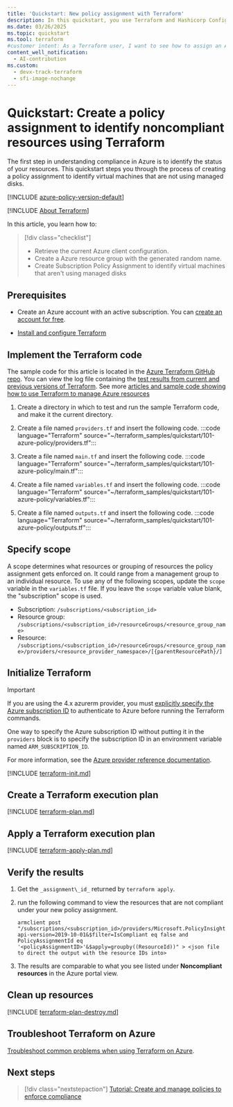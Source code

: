 ```yaml
---
title: 'Quickstart: New policy assignment with Terraform'
description: In this quickstart, you use Terraform and Hashicorp Configuration Language (HCL) syntax to create a policy assignment to identify noncompliant resources.
ms.date: 03/26/2025
ms.topic: quickstart
ms.tool: terraform
#customer intent: As a Terraform user, I want to see how to assign an Azure policy
content_well_notification: 
  - AI-contribution
ms.custom:
  - devx-track-terraform
  - sfi-image-nochange
---
```


# Quickstart: Create a policy assignment to identify noncompliant resources using Terraform

The first step in understanding compliance in Azure is to identify the status of your resources. This quickstart steps you through the process of creating a policy assignment to identify virtual
machines that are not using managed disks.

[!INCLUDE [azure-policy-version-default](../includes/policy/policy-version-default.md)]

[!INCLUDE [About Terraform](~/azure-dev-docs-pr/articles/terraform/includes/abstract.md)]

In this article, you learn how to:

> [!div class="checklist"]
> * Retrieve the current Azure client configuration.
> * Create a Azure resource group with the generated random name.
> * Create Subscription Policy Assignment to identify virtual machines that aren't using managed disks

## Prerequisites

- Create an Azure account with an active subscription. You can [create an account for free](https://azure.microsoft.com/pricing/purchase-options/azure-account?cid=msft_learn).

- [Install and configure Terraform](/azure/developer/terraform/quickstart-configure)

## Implement the Terraform code

The sample code for this article is located in the [Azure Terraform GitHub repo](https://github.com/Azure/terraform/tree/master/quickstart/101-azure-policy). You can view the log file containing the [test results from current and previous versions of Terraform](https://github.com/Azure/terraform/tree/master/quickstart/101-azure-policy/TestRecord.md). See more [articles and sample code showing how to use Terraform to manage Azure resources](/azure/terraform)

1. Create a directory in which to test and run the sample Terraform code, and make it the current directory.

1. Create a file named `providers.tf` and insert the following code.
    :::code language="Terraform" source="~/terraform_samples/quickstart/101-azure-policy/providers.tf":::

1. Create a file named `main.tf` and insert the following code.
    :::code language="Terraform" source="~/terraform_samples/quickstart/101-azure-policy/main.tf":::

1. Create a file named `variables.tf` and insert the following code.
    :::code language="Terraform" source="~/terraform_samples/quickstart/101-azure-policy/variables.tf":::

1. Create a file named `outputs.tf` and insert the following code.
    :::code language="Terraform" source="~/terraform_samples/quickstart/101-azure-policy/outputs.tf":::

## Specify scope

A scope determines what resources or grouping of resources the policy assignment gets enforced on. It could range from a management group to an individual resource. To use any of the following scopes, update the `scope` variable in the `variables.tf` file. If you leave the `scope` variable value blank, the "subscription" scope is used.

- Subscription: `/subscriptions/<subscription_id>`
- Resource group: `/subscriptions/<subscription_id>/resourceGroups/<resource_group_name>`
- Resource: `/subscriptions/<subscription_id>/resourceGroups/<resource_group_name>/providers/<resource_provider_namespace>/[{parentResourcePath}/]`

## Initialize Terraform

> [!IMPORTANT]
> If you are using the 4.x azurerm provider, you must [explicitly specify the Azure subscription ID](https://registry.terraform.io/providers/hashicorp/azurerm/latest/docs/guides/4.0-upgrade-guide#specifying-subscription-id-is-now-mandatory) to authenticate to Azure before running the Terraform commands.
>
> One way to specify the Azure subscription ID without putting it in the `providers` block is to specify the subscription ID in an environment variable named `ARM_SUBSCRIPTION_ID`.
>
> For more information, see the [Azure provider reference documentation](https://registry.terraform.io/providers/hashicorp/azurerm/latest/docs#argument-reference).

[!INCLUDE [terraform-init.md](~/azure-dev-docs-pr/articles/terraform/includes/terraform-init.md)]

## Create a Terraform execution plan

[!INCLUDE [terraform-plan.md](~/azure-dev-docs-pr/articles/terraform/includes/terraform-plan.md)]

## Apply a Terraform execution plan

[!INCLUDE [terraform-apply-plan.md](~/azure-dev-docs-pr/articles/terraform/includes/terraform-apply-plan.md)]

## Verify the results

1. Get the `_assignment\_id_` returned by `terraform apply`.

1. run the following command to view the resources that are not compliant under your new policy assignment.

    ```console
    armclient post "/subscriptions/<subscription_id>/providers/Microsoft.PolicyInsights/policyStates/latest/queryResults?api-version=2019-10-01&$filter=IsCompliant eq false and PolicyAssignmentId eq '<policyAssignmentID>'&$apply=groupby((ResourceId))" > <json file to direct the output with the resource IDs into>
    ```
    
1. The results are comparable to what you see listed under **Noncompliant resources** in the Azure portal view.

## Clean up resources

[!INCLUDE [terraform-plan-destroy.md](~/azure-dev-docs-pr/articles/terraform/includes/terraform-plan-destroy.md)]

## Troubleshoot Terraform on Azure

[Troubleshoot common problems when using Terraform on Azure](/azure/developer/terraform/troubleshoot).

## Next steps

> [!div class="nextstepaction"]
> [Tutorial: Create and manage policies to enforce compliance](./tutorials/create-and-manage.md)

